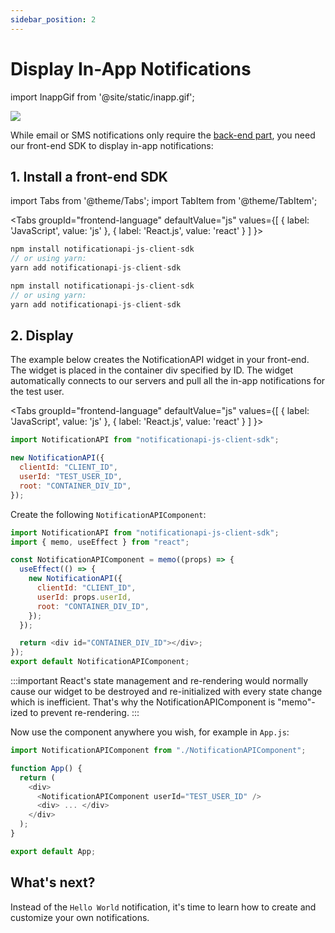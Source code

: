```yaml
---
sidebar_position: 2
---
```


# Display In-App Notifications

import InappGif from '@site/static/inapp.gif';

<img src={InappGif} />

While email or SMS notifications only require the [back-end part](send-a-notification), you need our front-end SDK to display in-app notifications:

## 1. Install a front-end SDK

import Tabs from '@theme/Tabs';
import TabItem from '@theme/TabItem';

<Tabs
groupId="frontend-language"
defaultValue="js"
values={[
{ label: 'JavaScript', value: 'js' },
{ label: 'React.js', value: 'react' }
]
}>
<TabItem value="js">

```js
npm install notificationapi-js-client-sdk
// or using yarn:
yarn add notificationapi-js-client-sdk
```

</TabItem>
<TabItem value="react">

```js
npm install notificationapi-js-client-sdk
// or using yarn:
yarn add notificationapi-js-client-sdk
```

</TabItem>
</Tabs>

## 2. Display

The example below creates the NotificationAPI widget in your front-end. The widget is placed in the container div specified by ID. The widget automatically connects to our servers and pull all the in-app notifications for the test user.

<Tabs
groupId="frontend-language"
defaultValue="js"
values={[
{ label: 'JavaScript', value: 'js' },
{ label: 'React.js', value: 'react' }
]
}>
<TabItem value="js">

```js
import NotificationAPI from "notificationapi-js-client-sdk";

new NotificationAPI({
  clientId: "CLIENT_ID",
  userId: "TEST_USER_ID",
  root: "CONTAINER_DIV_ID",
});
```

</TabItem>
<TabItem value="react">

Create the following `NotificationAPIComponent`:

```js
import NotificationAPI from "notificationapi-js-client-sdk";
import { memo, useEffect } from "react";

const NotificationAPIComponent = memo((props) => {
  useEffect(() => {
    new NotificationAPI({
      clientId: "CLIENT_ID",
      userId: props.userId,
      root: "CONTAINER_DIV_ID",
    });
  });

  return <div id="CONTAINER_DIV_ID"></div>;
});
export default NotificationAPIComponent;
```

:::important
React's state management and re-rendering would normally cause our widget to be destroyed and re-initialized with every state change which is inefficient. That's why the NotificationAPIComponent is "memo"-ized to prevent re-rendering.
:::

Now use the component anywhere you wish, for example in `App.js`:

```js
import NotificationAPIComponent from "./NotificationAPIComponent";

function App() {
  return (
    <div>
      <NotificationAPIComponent userId="TEST_USER_ID" />
      <div> ... </div>
    </div>
  );
}

export default App;
```

</TabItem>
</Tabs>

## What's next?

Instead of the `Hello World` notification, it's time to learn how to create and customize your own notifications.
